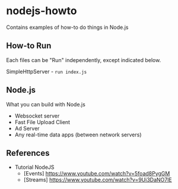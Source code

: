 nodejs-howto
============

Contains examples of how-to do things in Node.js

## How-to Run ##

Each files can be "Run" independently, except indicated below.

SimpleHttpServer - `run index.js`

## Node.js ##

What you can build with Node.js
- Websocket server
- Fast File Upload Client
- Ad Server
- Any real-time data apps (between network servers)

## References ##

- Tutorial NodeJS
   - [Events] https://www.youtube.com/watch?v=5foad8PygGM
   - [Streams] https://www.youtube.com/watch?v=9Ui3DaNO7lE